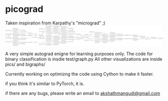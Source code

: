 # picograd
Taken inspiration from Karpathy's "micrograd" ;) 
<img src="binary_class.svg" alt="lines and boxes">

A very simple autograd enigne for learning purposes only. The code for binary classification is insdie test/graph.py
All other visualizations are inside pics/ and bigraphs/ 

Currently working on optimizng the code using Cython to make it faster. 

if you think it's similar to PyTorch, it is. 

if there are any bugs, please write an email to akshathmangudi@gmail.com
